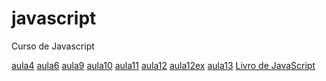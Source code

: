 # javascript
 Curso de Javascript

<a href="aula04/">aula4</a>
<a href="aula06/">aula6</a>
<a href="aula09/">aula9</a>
<a href="aula10/">aula10</a>
<a href="aula11/">aula11</a>
<a href="aula12/">aula12</a>
<a href="aula12ex/">aula12ex</a>
<a href="aula13/">aula13</a>
<a href="javascript-livro/livrodejavascript.md">Livro de JavaScript</a>
